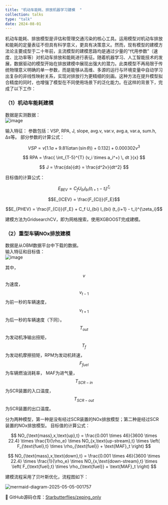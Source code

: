 ```yaml
---
title: "机动车能耗、排放机器学习建模  "
collection: talks
type: "talk"
date: 2024-08-01
---
```



机动车能耗、排放模型是评估和管理交通污染的核心工具。运用模型对机动车排放和能耗的定量表征不但具有科学意义，更具有决策意义。然而，现有模型的建模方法论主要成型于二十年前，主流模型的建模思路均是通过少量的“代用参数”（速度、比功率等）对机动车排放和能耗进行表征。随着机器学习、人工智能技术的发展，数据驱动的模型开始在排放建模中展现出强大的潜力。此类模型不再局限于传统物理意义明确的单一参数，而是能够从高维、多源的运行与环境变量中自动学习出复杂的非线性映射关系，实现对排放行为更精细的刻画。这种方法在提升模型拟合精度的同时，也增强了模型在不同使用场景下的泛化能力。在这样的背景下，完成了以下工作：  





### （1）机动车能耗建模  
数据是实测数据：  
![image](https://github.com/user-attachments/assets/cb4f2651-7ff2-49ec-81b6-2ae18db860b6)  


输入特征：
参数包括：VSP, RPA, J, slope, avg.v,  var.v, avg.a, var.a, sum.h, Δs等。
部分参数的计算公式：  

$$
VSP = v \left[ 1.1a + 9.81 \left( a \tan(\sin \theta) \right) + 0.132 \right] + 0.000302v^3
$$  

$$
RPA = \frac{ \int_{T-5}^{T} (v_i \times a_i^+) \, dt }{x}
$$  

$$
J = \frac{da}{dt} = \frac{d^2v}{dt^2}
$$  

目标值的计算公式：  

$$E_{BEV} = C_f U_{bi} I_{bi} (t_{i+1} - t_i)^{\zeta_i}$$

$$E_{ICEV} = \frac{F_{Ci}}{F_E}$$

$$E_{PHEV} = \frac{F_{Ci}}{F_E} + C_f U_{bi} I_{bi} (t_{i+1} - t_i)^{\zeta_i}$$  

建模方法为GridsearchCV，即为网格搜索，使用XGBOOST完成建模。

### （2）重型车辆NOx排放建模  
数据是从OBM数据平台中下载的数据。  
输入特征和目标值：  
![image](https://github.com/user-attachments/assets/ca117639-ae0b-4164-835a-d049a8e4569f)

其中， $$v$$ 为速度， $$v_{t-1}$$ 为前一秒的车辆速度， $$v_{t+1}$$ 为后一秒的车辆速度（下同）。 $$T_{out}$$ 为发动机净输出扭矩， $$T_{f}$$ 为发动机摩擦扭矩，RPM为发动机转速， $$F_{fuel}$$ 为车辆燃油消耗率， MAF为进气量， $$T_{SCR-in}$$ 为SCR装置的入口温度， $$T_{SCR-out}$$ 为SCR装置的出口温度。

分为两种模型，第一种是没有经过SCR装置的NOx排放模型；第二种是经过SCR装置的NOx排放模型。
目标值的计算公式：

$$
NO_{\text{mass},x,\text{up},t} = \frac{0.001 \times 46}{3600 \times 22.4} \times \frac{1}{\rho_e} \times NO_{x,\text{up-stream},t} \times \left( F_{\text{fuel},t} \times \rho_{\text{fuel}} + \text{MAF}_t \right)
$$



$$
NO_{\text{mass},x,\text{down},t} = \frac{0.001 \times 46}{3600 \times 22.4} \times \frac{1}{\rho_e} \times NO_{x,\text{down-stream},t} \times \left( F_{\text{fuel},t} \times \rho_{\text{fuel}} + \text{MAF}_t \right)
$$




建模流程采用了贝叶斯优化，流程图如下：

![mermaid-diagram-2025-05-05-001757](https://github.com/user-attachments/assets/d598c604-8678-43fa-9d25-3c684affb2cb)

📎 GitHub源码仓库：[Starbutterflies/zeping_only](https://github.com/Starbutterflies/zeping_only/blob/master/bst_bayes.py)
